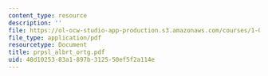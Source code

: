 ```yaml
---
content_type: resource
description: ''
file: https://ol-ocw-studio-app-production.s3.amazonaws.com/courses/1-054-mechanics-and-design-of-concrete-structures-spring-2004/48d1025383a1897b312550ef5f2a114e_prpsl_albrt_ortg.pdf
file_type: application/pdf
resourcetype: Document
title: prpsl_albrt_ortg.pdf
uid: 48d10253-83a1-897b-3125-50ef5f2a114e
---
```

